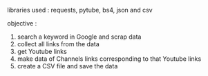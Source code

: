 
libraries used :
requests, pytube, bs4, json and csv

objective :

1. search a keyword in Google and scrap data
2. collect all links from the data
3. get Youtube links
4. make data of Channels links corresponding to that Youtube links
5. create a CSV file and save the data 
